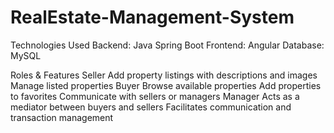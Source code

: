 # RealEstate-Management-System
Technologies Used
  Backend: Java Spring Boot
  Frontend: Angular
  Database: MySQL
  
Roles & Features
  Seller
    Add property listings with descriptions and images
    Manage listed properties
  Buyer
    Browse available properties
    Add properties to favorites
    Communicate with sellers or managers
  Manager
    Acts as a mediator between buyers and sellers
    Facilitates communication and transaction management

